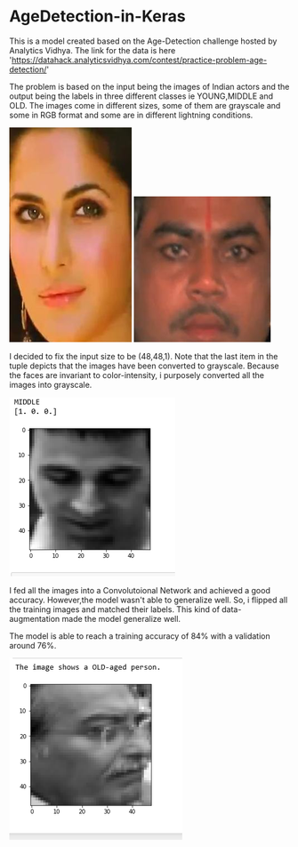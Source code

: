 # AgeDetection-in-Keras

This is a model created based on the Age-Detection challenge hosted by Analytics Vidhya.
The link for the data is here
  'https://datahack.analyticsvidhya.com/contest/practice-problem-age-detection/'
  
The problem is based on the input being the images of Indian actors and the output being the labels in three
different classes ie YOUNG,MIDDLE and OLD.
The images come in different sizes, some of them are grayscale and some in RGB format 
and  some are in different lightning conditions.

![](images/171.jpg)    ![](images/23733.jpg)

I decided to fix the input size to be (48,48,1). Note that the last item in the tuple depicts that the images 
have been converted to grayscale.
Because the faces are invariant to color-intensity, i purposely converted all the images into grayscale.

![](images/img2.PNG) 


I fed all the images into a Convolutoional Network and achieved a good accuracy. However,the model wasn't able to generalize well.
So, i flipped all the training images and matched their labels. This kind of data-augmentation made the model generalize well.

The model is able to reach a training accuracy of 84% with a validation around 76%.

![](images/img1.PNG) 


